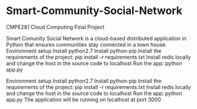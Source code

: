 # Smart-Community-Social-Network

CMPE281 Cloud Computing Final Project 

Smart Comunity Social Network is a cloud-based distributed application in Python that ensures communities stay connected in a town house. Environment setup Install python2.7 Install python-pip Install the requirements of the project: pip install -r requirements.txt Install redis locally and change the host in the source code to localhost Run the app: python app.py 


Environment setup 
Install python2.7 
Install python-pip 
Install the requirements of the project: pip install -r requirements.txt
Install redis locally and change the host in the source code to localhost
Run the app: python app.py 
The application will be running on localhost at port 3000 
